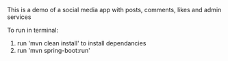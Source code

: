 This is a demo of a social media app with posts, comments, likes and admin services

To run in terminal:
1) run 'mvn clean install' to install dependancies
2) run 'mvn spring-boot:run'
